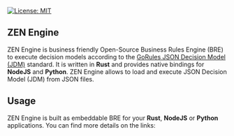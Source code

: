 [![License: MIT](https://img.shields.io/badge/License-MIT-blue.svg)](https://opensource.org/licenses/MIT)

## ZEN Engine

ZEN Engine is business friendly Open-Source Business Rules Engine (BRE) to execute decision models according to the [GoRules JSON Decision Model (JDM)](https://gorules.io/docs/decisions) standard. It is written in **Rust** and provides native bindings for **NodeJS** and **Python**. ZEN Engine allows to load and execute JSON Decision Model (JDM) from JSON files.


## Usage
ZEN Engine is built as embeddable BRE for your **Rust**, **NodeJS** or **Python** applications. You can find more details on the links:
